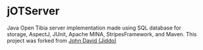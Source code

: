 jOTServer
=========

Java Open Tibia server implementation made using SQL database for storage, AspectJ, JUnit, Apache MINA, StripesFramework, and Maven. This project was forked from [John David (Jiddo)](http://www.jiddo.net/index.php/projects/tool-library-projects/79-jotserver)
